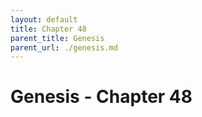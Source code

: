 ```yaml
---
layout: default
title: Chapter 48
parent_title: Genesis
parent_url: ./genesis.md
---
```


# Genesis - Chapter 48
